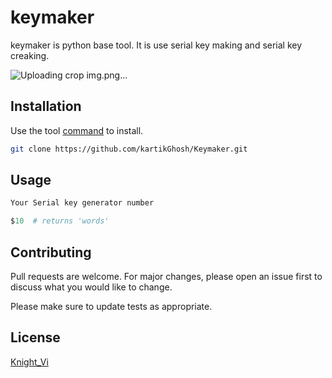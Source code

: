 # keymaker

keymaker is python base tool. It is  use serial key making and serial key creaking.

![Uploading crop img.png…]()


## Installation

Use the tool  [command](#) to install.

```bash
git clone https://github.com/kartikGhosh/Keymaker.git
```

## Usage

```python
Your Serial key generator number

$10  # returns 'words'
```

## Contributing
Pull requests are welcome. For major changes, please open an issue first to discuss what you would like to change.

Please make sure to update tests as appropriate.

## License
[Knight_Vi](#)
